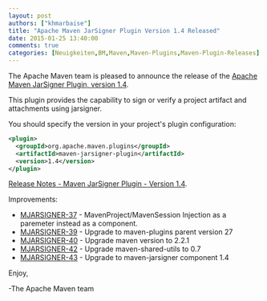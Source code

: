 ```yaml
---
layout: post
authors: ["khmarbaise"]
title: "Apache Maven JarSigner Plugin Version 1.4 Released"
date: 2015-01-25 13:40:00
comments: true
categories: [Neuigkeiten,BM,Maven,Maven-Plugins,Maven-Plugin-Releases]
---
```

The Apache Maven team is pleased to announce the release of the 
[Apache Maven JarSigner Plugin, version 1.4](https://maven.apache.org/plugins/maven-jarsigner-plugin/).

This plugin provides the capability to sign or verify a project artifact and
attachments using jarsigner.


You should specify the version in your project's plugin configuration:

``` xml
<plugin>
  <groupId>org.apache.maven.plugins</groupId>
  <artifactId>maven-jarsigner-plugin</artifactId>
  <version>1.4</version>
</plugin>
```

<!-- more -->

[Release Notes - Maven JarSigner Plugin - Version 1.4](http://jira.codehaus.org/secure/ReleaseNote.jspa?projectId=11990&version=19865).

Improvements:

 * [MJARSIGNER-37](https://issues.apache.org/jira/browse/MJARSIGNER-37) - MavenProject/MavenSession Injection as a paremeter instead as a component.
 * [MJARSIGNER-39](https://issues.apache.org/jira/browse/MJARSIGNER-39) - Upgrade to maven-plugins parent version 27
 * [MJARSIGNER-40](https://issues.apache.org/jira/browse/MJARSIGNER-40) - Upgrade maven version to 2.2.1
 * [MJARSIGNER-42](https://issues.apache.org/jira/browse/MJARSIGNER-42) - Upgrade maven-shared-utils to 0.7
 * [MJARSIGNER-43](https://issues.apache.org/jira/browse/MJARSIGNER-43) - Upgrade to maven-jarsigner component 1.4


Enjoy,

-The Apache Maven team
